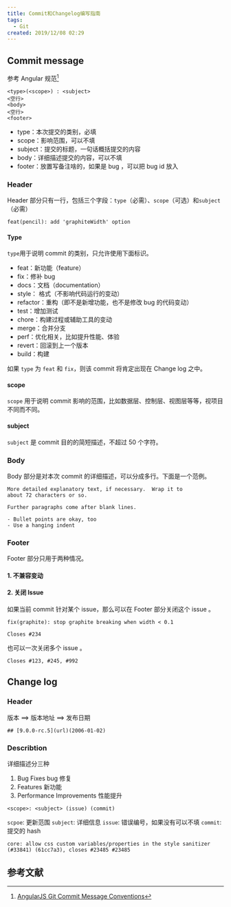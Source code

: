 ```yaml
---
title: Commit和Changelog编写指南
tags:
  - Git
created: 2019/12/08 02:29
---
```


## Commit message

参考 Angular 规范[^1]

```shell
<type>(<scope>) : <subject>
<空行>
<body>
<空行>
<footer>
```

- type：本次提交的类别，必填
- scope：影响范围，可以不填
- subject：提交的标题，一句话概括提交的内容
- body：详细描述提交的内容，可以不填
- footer：放置写备注啥的，如果是 bug ，可以把 bug id 放入

### Header

Header 部分只有一行，包括三个字段：`type`（必需）、`scope`（可选）和`subject`（必需）

```shell
feat(pencil): add 'graphiteWidth' option
```

#### Type

`type`用于说明 commit 的类别，只允许使用下面标识。

- feat：新功能（feature）
- fix：修补 bug
- docs：文档（documentation）
- style： 格式（不影响代码运行的变动）
- refactor：重构（即不是新增功能，也不是修改 bug 的代码变动）
- test：增加测试
- chore：构建过程或辅助工具的变动
- merge：合并分支
- perf：优化相关，比如提升性能、体验
- revert：回滚到上一个版本
- build：构建

如果 `type` 为 `feat` 和 `fix`，则该 commit 将肯定出现在 Change log 之中。

#### scope

`scope` 用于说明 commit 影响的范围，比如数据层、控制层、视图层等等，视项目不同而不同。

#### subject

`subject` 是 commit 目的的简短描述，不超过 50 个字符。

### Body

Body 部分是对本次 commit 的详细描述，可以分成多行。下面是一个范例。

```shell
More detailed explanatory text, if necessary.  Wrap it to
about 72 characters or so.

Further paragraphs come after blank lines.

- Bullet points are okay, too
- Use a hanging indent
```

### Footer

Footer 部分只用于两种情况。

#### 1. 不兼容变动

#### 2. 关闭 Issue

如果当前 commit 针对某个 issue，那么可以在 Footer 部分关闭这个 issue 。

```shell
fix(graphite): stop graphite breaking when width < 0.1

Closes #234
```

也可以一次关闭多个 issue 。

```shell
Closes #123, #245, #992
```

## Change log

### Header

版本 ==> 版本地址 ==> 发布日期

```shell
## [9.0.0-rc.5](url)(2006-01-02)
```

### Describtion

详细描述分三种

1. Bug Fixes bug 修复
2. Features 新功能
3. Performance Improvements 性能提升

```shell
<scope>: <subject> (issue) (commit)
```

`scpoe`: 更新范围
`subject`: 详细信息
`issue`: 错误编号，如果没有可以不填
`commit`: 提交的 hash

```shell
core: allow css custom variables/properties in the style sanitizer (#33841) (61cc7a3), closes #23485 #23485
```

## 参考文献

[^1]: [AngularJS Git Commit Message Conventions](https://docs.google.com/document/d/1QrDFcIiPjSLDn3EL15IJygNPiHORgU1_OOAqWjiDU5Y/edit#heading=h.greljkmo14y0)
